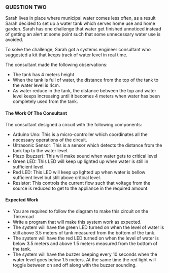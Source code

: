 ### QUESTION TWO
Sarah lives in place where municipal water comes less often, as a result Sarah decided to set up a water tank which serves home use and home garden. Sarah has one challenge that water get finished unnoticed instead of getting an alert at some point such that some unnecessary water use is avoided.  

To solve the challenge, Sarah got a systems engineer consultant who suggested a kit that keeps track of water level in real time.  

The consultant made the following observations:  
- The tank has 4 meters height
- When the tank is full of water, the distance from the top of the tank to the water level is 4cm.
- As water reduce in the tank, the distance between the top and water level keeps increasing until it becomes 4 meters when water has been completely used from the tank.

#### The Work Of The Consultant
The consultant designed a circuit with the following components:
- Arduino Uno: This is a micro-controller which coordinates all the necessary operations of the circuit.
- Ultrasonic Sensor: This is a sensor which detects the distance from the tank top to the water level.
- Piezo (buzzer): This will make sound when water gets to critical level
- Green LED: This LED will keep up lighted up when water is still in sufficient level.
- Red LED: This LED will keep up lighted up when water is bellow sufficient level but still above critical level.
- Resistor: This controls the current flow such that voltage from the source is reduced to get to the appliance in the required amount.

#### Expected Work
- You are required to follow the diagram to make this circuit on the Tinkercad
- Write a program that will make this system work as expected.
- The system will have the green LED turned on when the level of water is still above 3.5 meters of tank measured from the bottom of the tank.
- The system will have the red LED turned on when the level of water is below 3.5 meters and above 1.5 meters measured from the bottom of the tank.
- The system will have the buzzer beeping every 10 seconds when the water level goes below 1.5 meters. At the same time the red light will toggle between on and off along with the buzzer sounding.